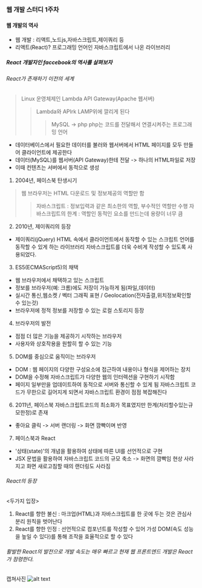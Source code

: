 ### 웹 개발 스터디 1주차
#### 웹 개발의 역사
- 웹 개발 : 리액트,노드js,자바스크립트,제이쿼리 등
- 리액트(React)? 프로그래밍 언어인 자바스크립트에서 나온 라이브러리
##### React 개발자인 faccebook의 역사를 살펴보자
###### React가 존재하기 이전의 세계
> Linux 운영체제인 Lambda
> API Gateway(Apache 웹서버)
>   > Lambda와 APIrk LAMP위에 깔리게 된다
>   >   > MySQL -> php
>   >   > php는 코드를 전달해서 연결시켜주는 프로그래밍 언어
- 데이터베이스에서 필요한 데이터를 불러와 웹서버에서 HTML 페이지를 모두 만들어 클라이언트에 제공한다
- 데이터(MySQL)를 웹서버(API Gateway)한테 전달 -> 하나의 HTML파일로 저장
- 이때 컨텐츠는 서버에서 동적으로 생성
1. 2004년, 페이스북 탄생시기 
> 웹 브라우저는 HTML 다운로드 및 정보제공의 역할만 함
>   > 자바스크립트 : 정보입력과 같은 최소한의 역할, 부수적인 역할만 수행
자바스크립트의 한계 : 역할인 동적인 요소를 만드는데 용량이 너무 큼 
2. 2010년, 제이쿼리의 등장
- 제이쿼리(jQuery) HTML 속에서 클라이언트에서 동작할 수 있는 스크립트 언어를 동작할 수 있게 하는 라이브러리 자바스크립트를 더욱 수비게 작성할 수 있도록 사용되었다.
3. ES5(ECMAScript5)의 채택
- 웹 브라우저에서 채택하고 있는 스크립트
- 정보를 브라우저(예: 크롬)에도 저장이 가능하게 됨(파일,데이터)
- 실시간 통신,웹소켓 / 벡터 그래픽 표현 / Geolocation(전자출결,위치정보확인할 수 있는것)
- 브라우저에 정적 정보를 저장할 수 있는 로컬 스토리지 등장
4. 브라우저의 발전
- 점점 더 많은 기능을 제공하기 시작하는 브라우저
- 사용자와 상호작용을 원할히 할 수 있는 기능
5. DOM를 중심으로 움직이는 브라우저
- DOM : 웹 페이지의 다양한 구성요소에 접근하여 내용이나 형식을 제어하는 장치
- DOM을 수정해 자바스크립트가 다양한 웹의 인터렉션을 구현하기 시작함
- 페이지 일부만을 업데이트하여 동적으로 서버와 통신할 수 있게 됨
        자바스크립트 코드가 무한으로 길어지게 되면서 자바스크립트 환경이 점점 복잡해진다
6. 2011년, 페이스북
자바스크립트코드의 최소화가 목표였지만 한계(처리할수있는규모한정)로 존재
  - 좋아요 클릭 -> 서버 랜더링 -> 화면 깜빡이며 반영
7. 페이스북과 React
- '상태(state)'의 개념을 활용하여 상태에 따른 UI를 선언적으로 구현
- JSX 문법을 활용하여 자바스크립트 코드의 규모 축소
 -> 화면의 깜빡임 현상 사라지고 화면 새로고침할 때의 랜더링도 사라짐
###### React의 등장
<두가지 입장>
1. React를 향한 불신 : 마크업(HTML)과 자바스크립트를 한 곳에 두는 것은 관심사 분리 원칙을 벗어난다
2. React를 향한 인정 : 선언적으로 컴포넌트를 작성할 수 있어 가성 DOM(속도 성능을 높일 수 있다)를 통해 조작을 효율적으로 할 수 있다
###### 활발한 React의 발전으로 개발 속도는 매우 빠르고 현재 웹 프론트엔드 개발은 React가 점령한다.


캡쳐사진
![alt text](<gdsc 랜더링 사진-1.png>)